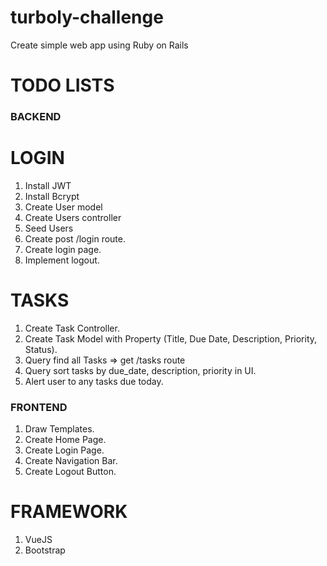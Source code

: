 # turboly-challenge
Create simple web app using Ruby on Rails

# TODO LISTS

### BACKEND

# LOGIN
1. Install JWT
2. Install Bcrypt
3. Create User model
4. Create Users controller
5. Seed Users
6. Create post /login route.
7. Create login page.
8. Implement logout.

# TASKS
1. Create Task Controller.
2. Create Task Model with Property (Title, Due Date, Description, Priority, Status).
3. Query find all Tasks => get /tasks route
4. Query sort tasks by due_date, description, priority in UI.
5. Alert user to any tasks due today.

### FRONTEND

1. Draw Templates.
2. Create Home Page.
3. Create Login Page.
4. Create Navigation Bar.
5. Create Logout Button.

# FRAMEWORK
1. VueJS
2. Bootstrap